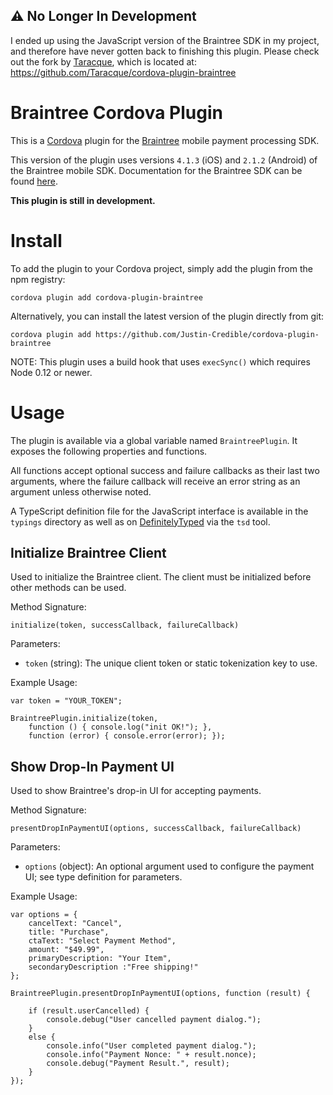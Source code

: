 ## :warning: No Longer In Development

I ended up using the JavaScript version of the Braintree SDK in my project, and therefore have never gotten back to finishing this plugin. Please check out the fork by [Taracque](https://github.com/Taracque), which is located at: https://github.com/Taracque/cordova-plugin-braintree

# Braintree Cordova Plugin

This is a [Cordova](http://cordova.apache.org/) plugin for the [Braintree](https://www.braintreepayments.com/) mobile payment processing SDK.

This version of the plugin uses versions `4.1.3` (iOS) and `2.1.2` (Android) of the Braintree mobile SDK. Documentation for the Braintree SDK can be found [here](https://developers.braintreepayments.com/start/overview).

**This plugin is still in development.**

# Install

To add the plugin to your Cordova project, simply add the plugin from the npm registry:

    cordova plugin add cordova-plugin-braintree

Alternatively, you can install the latest version of the plugin directly from git:

    cordova plugin add https://github.com/Justin-Credible/cordova-plugin-braintree

NOTE: This plugin uses a build hook that uses `execSync()` which requires Node 0.12 or newer.

# Usage

The plugin is available via a global variable named `BraintreePlugin`. It exposes the following properties and functions.

All functions accept optional success and failure callbacks as their last two arguments, where the failure callback will receive an error string as an argument unless otherwise noted.

A TypeScript definition file for the JavaScript interface is available in the `typings` directory as well as on [DefinitelyTyped](https://github.com/borisyankov/DefinitelyTyped) via the `tsd` tool.

## Initialize Braintree Client ##

Used to initialize the Braintree client. The client must be initialized before other methods can be used.

Method Signature:

`initialize(token, successCallback, failureCallback)`

Parameters:

* `token` (string): The unique client token or static tokenization key to use.

Example Usage:

```
var token = "YOUR_TOKEN";

BraintreePlugin.initialize(token,
    function () { console.log("init OK!"); },
    function (error) { console.error(error); });
```

## Show Drop-In Payment UI ##

Used to show Braintree's drop-in UI for accepting payments.

Method Signature:

`presentDropInPaymentUI(options, successCallback, failureCallback)`

Parameters:

* `options` (object): An optional argument used to configure the payment UI; see type definition for parameters.

Example Usage:

```
var options = {
    cancelText: "Cancel",
    title: "Purchase",
    ctaText: "Select Payment Method",
    amount: "$49.99",
    primaryDescription: "Your Item",
    secondaryDescription :"Free shipping!"
};

BraintreePlugin.presentDropInPaymentUI(options, function (result) {

    if (result.userCancelled) {
        console.debug("User cancelled payment dialog.");
    }
    else {
        console.info("User completed payment dialog.");
        console.info("Payment Nonce: " + result.nonce);
        console.debug("Payment Result.", result);
    }
});
```
